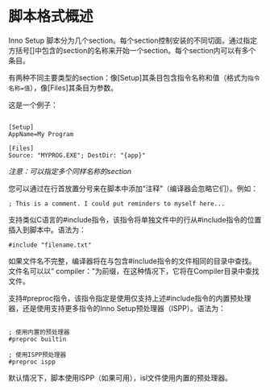 # 脚本格式概述

Inno Setup 脚本分为几个section。每个section控制安装的不同切面。通过指定方括号[]中包含的section的名称来开始一个section。每个section内可以有多个条目。

有两种不同主要类型的section：像[Setup]其条目包含指令名称和值（格式为`指令名称=值`），像[Files]其条目为参数。

这是一个例子：

```

[Setup]
AppName=My Program

[Files]
Source: "MYPROG.EXE"; DestDir: "{app}"

```

*注意：可以指定多个同样名称的section*

您可以通过在行首放置分号来在脚本中添加“注释”（编译器会忽略它们）。例如：

` ; This is a comment. I could put reminders to myself here... `

支持类似C语言的#include指令，该指令将单独文件中的行从#include指令的位置插入到脚本中。语法为：

` #include "filename.txt" `

如果文件名不完整，编译器将在与包含#include指令的文件相同的目录中查找。文件名可以以“ compiler：”为前缀，在这种情况下，它将在Compiler目录中查找文件。

支持#preproc指令，该指令指定是使用仅支持上述#include指令的内置预处理器，还是使用支持更多指令的Inno Setup预处理器（ISPP）。语法为：

```

; 使用内置的预处理器
#preproc builtin

; 使用ISPP预处理器
#preproc ispp

```

默认情况下，脚本使用ISPP（如果可用），isl文件使用内置的预处理器。